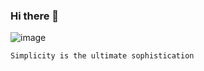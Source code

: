 ### Hi there 👋

![image](https://user-images.githubusercontent.com/122832232/223118877-f23bb374-f9c2-42c2-8dc6-f6ec4aa2a312.png)


```
Simplicity is the ultimate sophistication
```
